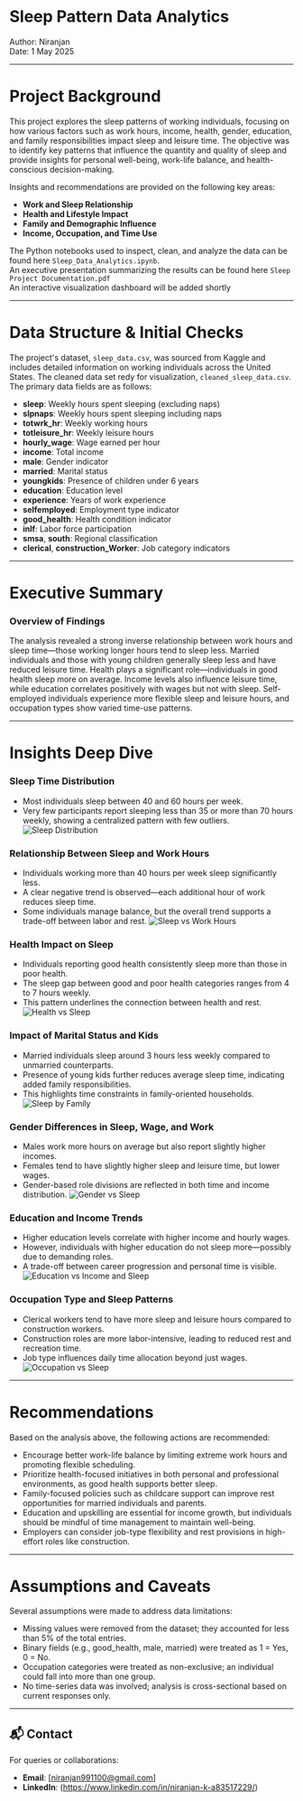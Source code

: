 # Sleep Pattern Data Analytics

Author: Niranjan  
Date: 1 May 2025

---

# Project Background


This project explores the sleep patterns of working individuals, focusing on how various factors such as work hours, income, health, gender, education, and family responsibilities impact sleep and leisure time. The objective was to identify key patterns that influence the quantity and quality of sleep and provide insights for personal well-being, work-life balance, and health-conscious decision-making.

Insights and recommendations are provided on the following key areas:


- **Work and Sleep Relationship**
- **Health and Lifestyle Impact**
- **Family and Demographic Influence**
- **Income, Occupation, and Time Use**

The Python notebooks used to inspect, clean, and analyze the data can be found here `Sleep_Data_Analytics.ipynb`.  
An executive presentation summarizing the results can be found here `Sleep Project Documentation.pdf`  
An interactive visualization dashboard will be added shortly 

---

# Data Structure & Initial Checks

The project's dataset, `sleep_data.csv`, was sourced from Kaggle and includes detailed information on working individuals across the United States.
The cleaned data set redy for visualization, `cleaned_sleep_data.csv`.
The primary data fields are as follows:

- **sleep**: Weekly hours spent sleeping (excluding naps)
- **slpnaps**: Weekly hours spent sleeping including naps
- **totwrk_hr**: Weekly working hours
- **totleisure_hr**: Weekly leisure hours
- **hourly_wage**: Wage earned per hour
- **income**: Total income
- **male**: Gender indicator
- **married**: Marital status
- **youngkids**: Presence of children under 6 years
- **education**: Education level
- **experience**: Years of work experience
- **selfemployed**: Employment type indicator
- **good_health**: Health condition indicator
- **inlf**: Labor force participation
- **smsa**, **south**: Regional classification
- **clerical**, **construction_Worker**: Job category indicators

---

# Executive Summary

### Overview of Findings

The analysis revealed a strong inverse relationship between work hours and sleep time—those working longer hours tend to sleep less. Married individuals and those with young children generally sleep less and have reduced leisure time. Health plays a significant role—individuals in good health sleep more on average. Income levels also influence leisure time, while education correlates positively with wages but not with sleep. Self-employed individuals experience more flexible sleep and leisure hours, and occupation types show varied time-use patterns.

---

# Insights Deep Dive

### Sleep Time Distribution

* Most individuals sleep between 40 and 60 hours per week.
* Very few participants report sleeping less than 35 or more than 70 hours weekly, showing a centralized pattern with few outliers.
![Sleep Distribution](images/Sleep_distribution.png)

### Relationship Between Sleep and Work Hours

* Individuals working more than 40 hours per week sleep significantly less.
* A clear negative trend is observed—each additional hour of work reduces sleep time.
* Some individuals manage balance, but the overall trend supports a trade-off between labor and rest.
![Sleep vs Work Hours](images/Sleep_vs_WorkHours.png)

### Health Impact on Sleep

* Individuals reporting good health consistently sleep more than those in poor health.
* The sleep gap between good and poor health categories ranges from 4 to 7 hours weekly.
* This pattern underlines the connection between health and rest.
![Health vs Sleep](images/Sleep_by_Health_Status.png)

### Impact of Marital Status and Kids

* Married individuals sleep around 3 hours less weekly compared to unmarried counterparts.
* Presence of young kids further reduces average sleep time, indicating added family responsibilities.
* This highlights time constraints in family-oriented households.
![Sleep by Family](images/Sleep_by_Married_and_Kids.png)

### Gender Differences in Sleep, Wage, and Work

* Males work more hours on average but also report slightly higher incomes.
* Females tend to have slightly higher sleep and leisure time, but lower wages.
* Gender-based role divisions are reflected in both time and income distribution.
![Gender vs Sleep](images/Gender_vs_Sleep_Wage_Work.png)

### Education and Income Trends

* Higher education levels correlate with higher income and hourly wages.
* However, individuals with higher education do not sleep more—possibly due to demanding roles.
* A trade-off between career progression and personal time is visible.
![Education vs Income and Sleep](images/Education_vs_Income_Sleep.png)

### Occupation Type and Sleep Patterns

* Clerical workers tend to have more sleep and leisure hours compared to construction workers.
* Construction roles are more labor-intensive, leading to reduced rest and recreation time.
* Job type influences daily time allocation beyond just wages.
![Occupation vs Sleep](images/Sleep_by_Occupation_Type.png)

---

# Recommendations

Based on the analysis above, the following actions are recommended:

* Encourage better work-life balance by limiting extreme work hours and promoting flexible scheduling.
* Prioritize health-focused initiatives in both personal and professional environments, as good health supports better sleep.
* Family-focused policies such as childcare support can improve rest opportunities for married individuals and parents.
* Education and upskilling are essential for income growth, but individuals should be mindful of time management to maintain well-being.
* Employers can consider job-type flexibility and rest provisions in high-effort roles like construction.

---

# Assumptions and Caveats

Several assumptions were made to address data limitations:

* Missing values were removed from the dataset; they accounted for less than 5% of the total entries.
* Binary fields (e.g., good_health, male, married) were treated as 1 = Yes, 0 = No.
* Occupation categories were treated as non-exclusive; an individual could fall into more than one group.
* No time-series data was involved; analysis is cross-sectional based on current responses only.

---

## 📬 Contact
For queries or collaborations:
- **Email**: [niranjan991100@gmail.com]
- **LinkedIn**: (https://www.linkedin.com/in/niranjan-k-a83517229/)
